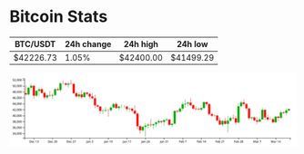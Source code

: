 # Bitcoin Stats

BTC/USDT|24h change|24h high|24h low|
|---|---|---|---|
|$42226.73|1.05%|$42400.00|$41499.29|

<img src="./chart.svg">

